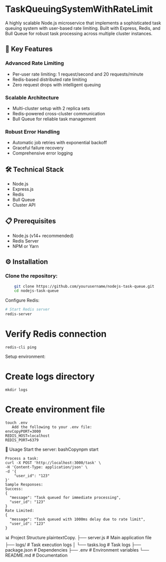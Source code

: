 # TaskQueuingSystemWithRateLimit

A highly scalable Node.js microservice that implements a sophisticated task queuing system with user-based rate limiting. Built with Express, Redis, and Bull Queue for robust task processing across multiple cluster instances.

## 🚀 Key Features

### Advanced Rate Limiting
- Per-user rate limiting: 1 request/second and 20 requests/minute
- Redis-based distributed rate limiting
- Zero request drops with intelligent queuing

### Scalable Architecture
- Multi-cluster setup with 2 replica sets
- Redis-powered cross-cluster communication
- Bull Queue for reliable task management

### Robust Error Handling
- Automatic job retries with exponential backoff
- Graceful failure recovery
- Comprehensive error logging

## 🛠️ Technical Stack
- Node.js
- Express.js
- Redis
- Bull Queue
- Cluster API

## 📋 Prerequisites
- Node.js (v14+ recommended)
- Redis Server
- NPM or Yarn

## ⚙️ Installation

### Clone the repository:
```bash
    git clone https://github.com/yourusername/nodejs-task-queue.git
    cd nodejs-task-queue

```
Configure Redis:
```bash
# Start Redis server
redis-server
```
# Verify Redis connection
```
redis-cli ping
```
Setup environment:
# Create logs directory
```
mkdir logs
```
# Create environment file
```
touch .env
   Add the following to your .env file:
envCopyPORT=3000
REDIS_HOST=localhost
REDIS_PORT=6379
```
🚀 Usage
Start the server:
bashCopynpm start
```
Process a task:
curl -X POST 'http://localhost:3000/task' \
-H 'Content-Type: application/json' \
-d '{
    "user_id": "123"
}'
Sample Responses:
Success:
{
  "message": "Task queued for immediate processing",
  "user_id": "123"
}
Rate Limited:
{
  "message": "Task queued with 1000ms delay due to rate limit",
  "user_id": "123"
}
```

📊 Project Structure
plaintextCopy.
├── server.js          # Main application file
├── logs/             # Task execution logs
│   └── tasks.log     # Task logs
├── package.json      # Dependencies
├── .env             # Environment variables
└── README.md        # Documentation
